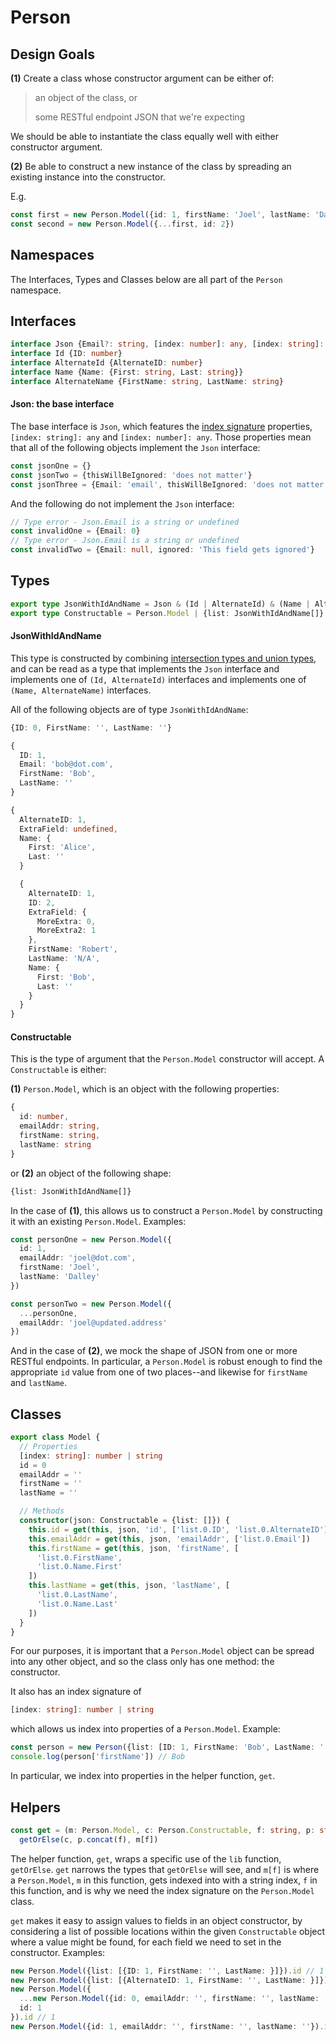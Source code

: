 # Person

## Design Goals

**(1)**
  Create a class whose constructor argument can be either of:
> an object of the class, or
>
> some RESTful endpoint JSON that we're expecting

We should be able to instantiate the class equally well with either constructor argument.

**(2)** Be able to construct a new instance of the class by spreading an existing instance into the constructor.

E.g.
```typescript
const first = new Person.Model({id: 1, firstName: 'Joel', lastName: 'Dalley'})
const second = new Person.Model({...first, id: 2})
```

## Namespaces

The Interfaces, Types and Classes below are all part of the `Person` namespace.

## Interfaces

```typescript
interface Json {Email?: string, [index: number]: any, [index: string]: any}
interface Id {ID: number}
interface AlternateId {AlternateID: number}
interface Name {Name: {First: string, Last: string}}
interface AlternateName {FirstName: string, LastName: string}
```

#### Json: the base interface
The base interface is `Json`, which features the [index signature](https://www.typescriptlang.org/docs/handbook/interfaces.html) properties, `[index: string]: any`
 and `[index: number]: any`. Those properties mean that all of the following objects implement the `Json` interface:

 ```typescript
 const jsonOne = {}
 const jsonTwo = {thisWillBeIgnored: 'does not matter'}
 const jsonThree = {Email: 'email', thisWillBeIgnored: 'does not matter'}
 ```

 And the following do not implement the `Json` interface:

 ```typescript
 // Type error - Json.Email is a string or undefined
 const invalidOne = {Email: 0}
 // Type error - Json.Email is a string or undefined
 const invalidTwo = {Email: null, ignored: 'This field gets ignored'}
 ```

## Types

```typescript
export type JsonWithIdAndName = Json & (Id | AlternateId) & (Name | AlternateName)
export type Constructable = Person.Model | {list: JsonWithIdAndName[]}
```

#### JsonWithIdAndName

This type is constructed by combining [intersection types and union types](https://www.typescriptlang.org/docs/handbook/advanced-types.html), and can be read as a type that implements the `Json` interface and implements one of `(Id, AlternateId)` interfaces and implements one of `(Name, AlternateName)` interfaces.

All of the following objects are of type `JsonWithIdAndName`:

```typescript
{ID: 0, FirstName: '', LastName: ''}

{
  ID: 1,
  Email: 'bob@dot.com',
  FirstName: 'Bob',
  LastName: ''
}

{
  AlternateID: 1,
  ExtraField: undefined,
  Name: {
    First: 'Alice',
    Last: ''
  }

  {
    AlternateID: 1,
    ID: 2,
    ExtraField: {
      MoreExtra: 0,
      MoreExtra2: 1
    },
    FirstName: 'Robert',
    LastName: 'N/A',
    Name: {
      First: 'Bob',
      Last: ''
    }
  }
}
```

#### Constructable

This is the type of argument that the `Person.Model` constructor will accept.
A `Constructable` is either:

**(1)** `Person.Model`, which is an object with the following properties:
```typescript
{
  id: number,
  emailAddr: string,
  firstName: string,
  lastName: string
}
```
or **(2)** an object of the following shape:
```typescript
{list: JsonWithIdAndName[]}
```

In the case of **(1)**, this allows us to construct a `Person.Model` by constructing it with an existing `Person.Model`. Examples:

```typescript
const personOne = new Person.Model({
  id: 1,
  emailAddr: 'joel@dot.com',
  firstName: 'Joel',
  lastName: 'Dalley'
})

const personTwo = new Person.Model({
  ...personOne,
  emailAddr: 'joel@updated.address'
})
```

And in the case of **(2)**, we mock the shape of JSON from one or more RESTful endpoints. In particular, a `Person.Model` is robust enough to find the appropriate `id` value from one of two places--and likewise for `firstName` and `lastName`.

## Classes

```typescript
export class Model {
  // Properties
  [index: string]: number | string
  id = 0
  emailAddr = ''
  firstName = ''
  lastName = ''

  // Methods
  constructor(json: Constructable = {list: []}) {
    this.id = get(this, json, 'id', ['list.0.ID', 'list.0.AlternateID'])
    this.emailAddr = get(this, json, 'emailAddr', ['list.0.Email'])
    this.firstName = get(this, json, 'firstName', [
      'list.0.FirstName',
      'list.0.Name.First'
    ])
    this.lastName = get(this, json, 'lastName', [
      'list.0.LastName',
      'list.0.Name.Last'
    ])
  }
}
```

For our purposes, it is important that a `Person.Model` object can be spread into any other object, and so the class only has one method: the constructor.

It also has an index signature of

```typescript
[index: string]: number | string
```
which allows us index into properties of a `Person.Model`. Example:

```typescript
const person = new Person({list: [ID: 1, FirstName: 'Bob', LastName: '']})
console.log(person['firstName']) // Bob
```

In particular, we index into properties in the helper function, `get`.

## Helpers

```typescript
const get = (m: Person.Model, c: Person.Constructable, f: string, p: string[]) =>
  getOrElse(c, p.concat(f), m[f])
```

The helper function, `get`, wraps a specific use of the `lib` function, `getOrElse`. `get` narrows the types that `getOrElse` will see, and `m[f]` is where a `Person.Model`, `m` in this function, gets indexed into with a string index, `f` in this function, and is why we need the index signature on the `Person.Model` class.

`get` makes it easy to assign values to fields in an object constructor, by considering a list of possible locations within the given `Constructable` object where a value might be found, for each field we need to set in the constructor. Examples:

```typescript
new Person.Model({list: [{ID: 1, FirstName: '', LastName: }]}).id // 1
new Person.Model({list: [{AlternateID: 1, FirstName: '', LastName: }]}).id // 1
new Person.Model({
  ...new Person.Model({id: 0, emailAddr: '', firstName: '', lastName: ''}),
  id: 1
}).id // 1
new Person.Model({id: 1, emailAddr: '', firstName: '', lastName: ''}).id // 1
```
